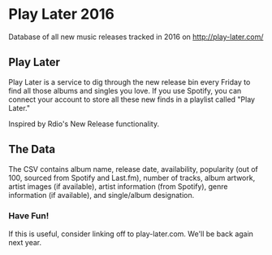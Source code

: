 # Play Later 2016
Database of all new music releases tracked in 2016 on http://play-later.com/

## Play Later
Play Later is a service to dig through the new release bin every Friday to find all those albums and singles you love. If you use Spotify, you can connect your account to store all these new finds in a playlist called "Play Later."

Inspired by Rdio's New Release functionality. 

## The Data
The CSV contains album name, release date, availability, popularity (out of 100, sourced from Spotify and Last.fm), number of tracks, album artwork, artist images (if available), artist information (from Spotify), genre information (if available), and single/album designation.

### Have Fun! 
If this is useful, consider linking off to play-later.com. We'll be back again next year. 